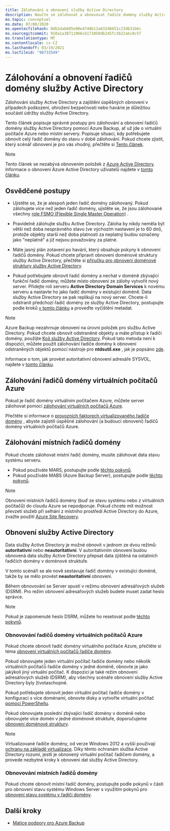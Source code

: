 ```yaml
---
title: Zálohování a obnovení služby Active Directory
description: Naučte se zálohovat a obnovovat řadiče domény služby Active Directory.
ms.topic: conceptual
ms.date: 07/08/2020
ms.openlocfilehash: 8db2dab605e90e4748b11a632d6651c23d631b6c
ms.sourcegitcommit: 910a1a38711966cb171050db245fc3b22abc8c5f
ms.translationtype: MT
ms.contentlocale: cs-CZ
ms.lasthandoff: 03/19/2021
ms.locfileid: "98733549"
---
```

# <a name="back-up-and-restore-active-directory-domain-controllers"></a>Zálohování a obnovení řadičů domény služby Active Directory

Zálohování služby Active Directory a zajištění úspěšných obnovení v případech poškození, ohrožení bezpečnosti nebo havárie je důležitou součástí údržby služby Active Directory.

Tento článek popisuje správné postupy pro zálohování a obnovení řadičů domény služby Active Directory pomocí Azure Backup, ať už jde o virtuální počítače Azure nebo místní servery. Popisuje situaci, kdy potřebujete obnovit celý řadič domény do stavu v době zálohování. Pokud chcete zjistit, který scénář obnovení je pro vás vhodný, přečtěte si [Tento článek](/windows-server/identity/ad-ds/manage/ad-forest-recovery-determine-how-to-recover).  

>[!NOTE]
> Tento článek se nezabývá obnovením položek z [Azure Active Directory](../active-directory/fundamentals/active-directory-whatis.md). Informace o obnovení Azure Active Directory uživatelů najdete v [tomto článku](../active-directory/fundamentals/active-directory-users-restore.md).

## <a name="best-practices"></a>Osvědčené postupy

- Ujistěte se, že je alespoň jeden řadič domény zálohovaný. Pokud zálohujete více než jeden řadič domény, ujistěte se, že jsou zálohované všechny [role FSMO (Flexible Single Master Operation)](/windows-server/identity/ad-ds/plan/planning-operations-master-role-placement) .

- Pravidelně zálohujte službu Active Directory. Záloha by nikdy neměla být větší než doba nesprávného stavu (ve výchozím nastavení je to 60 dní), protože objekty starší než doba platnosti za neplatný budou označeny jako "neplatné" a již nejsou považovány za platné.

- Máte jasný plán zotavení po havárii, který obsahuje pokyny k obnovení řadičů domény. Pokud chcete připravit obnovení doménové struktury služby Active Directory, přečtěte si [příručku pro obnovení doménové struktury služby Active Directory](/windows-server/identity/ad-ds/manage/ad-forest-recovery-guide).

- Pokud potřebujete obnovit řadič domény a nechat v doméně zbývající funkční řadič domény, můžete místo obnovení ze zálohy vytvořit nový server. Přidejte roli serveru **Active Directory Domain Services** k novému serveru a nastavte ho jako řadič domény v existující doméně. Data služby Active Directory se pak replikují na nový server. Chcete-li odstranit předchozí řadič domény ze služby Active Directory, postupujte podle kroků [v tomto článku](/windows-server/identity/ad-ds/deploy/ad-ds-metadata-cleanup) a proveďte vyčištění metadat.

>[!NOTE]
>Azure Backup nezahrnuje obnovení na úrovni položek pro službu Active Directory. Pokud chcete obnovit odstraněné objekty a máte přístup k řadiči domény, použijte [Koš služby Active Directory](/windows-server/identity/ad-ds/get-started/adac/introduction-to-active-directory-administrative-center-enhancements--level-100-#ad_recycle_bin_mgmt). Pokud tato metoda není k dispozici, můžete použít zálohování řadiče domény k obnovení odstraněných objektů pomocí nástroje pro **ntdsutil.exe** , jak je popsáno [zde](https://support.microsoft.com/help/840001/how-to-restore-deleted-user-accounts-and-their-group-memberships-in-ac).
>
>Informace o tom, jak provést autoritativní obnovení adresáře SYSVOL, najdete v [tomto článku](/windows-server/identity/ad-ds/manage/ad-forest-recovery-authoritative-recovery-sysvol).

## <a name="backing-up-azure-vm-domain-controllers"></a>Zálohování řadičů domény virtuálních počítačů Azure

Pokud je řadič domény virtuálním počítačem Azure, můžete server zálohovat pomocí [zálohování virtuálních počítačů Azure](backup-azure-vms-introduction.md).

Přečtěte si informace o [provozních faktorech virtualizovaného řadiče domény](/windows-server/identity/ad-ds/get-started/virtual-dc/virtualized-domain-controllers-hyper-v#operational-considerations-for-virtualized-domain-controllers) , abyste zajistili úspěšné zálohování (a budoucí obnovení) řadičů domény virtuálních počítačů Azure.

## <a name="backing-up-on-premises-domain-controllers"></a>Zálohování místních řadičů domény

Pokud chcete zálohovat místní řadič domény, musíte zálohovat data stavu systému serveru.

- Pokud používáte MARS, postupujte podle [těchto pokynů](backup-azure-system-state.md).
- Pokud používáte MABS (Azure Backup Server), postupujte podle [těchto pokynů](backup-mabs-system-state-and-bmr.md).

>[!NOTE]
> Obnovení místních řadičů domény (buď ze stavu systému nebo z virtuálních počítačů) do cloudu Azure se nepodporuje. Pokud chcete mít možnost převzetí služeb při selhání z místního prostředí Active Directory do Azure, zvažte použití [Azure Site Recovery](../site-recovery/site-recovery-active-directory.md).

## <a name="restoring-active-directory"></a>Obnovení služby Active Directory

Data služby Active Directory je možné obnovit v jednom ze dvou režimů: **autoritativní** nebo **neautoritativní**. V autoritativním obnovení budou obnovená data služby Active Directory přepsat data zjištěná na ostatních řadičích domény v doménové struktuře.

V tomto scénáři se ale nově sestavuje řadič domény v existující doméně, takže by se mělo provést **neautoritativní** obnovení.

Během obnovování se Server spustí v režimu obnovení adresářových služeb (DSRM). Pro režim obnovení adresářových služeb budete muset zadat heslo správce.

>[!NOTE]
>Pokud je zapomenuté heslo DSRM, můžete ho resetovat podle [těchto pokynů](/previous-versions/windows/it-pro/windows-server-2012-r2-and-2012/cc754363(v=ws.11)).

### <a name="restoring-azure-vm-domain-controllers"></a>Obnovování řadičů domény virtuálních počítačů Azure

Pokud chcete obnovit řadič domény virtuálního počítače Azure, přečtěte si téma [obnovení virtuálních počítačů řadiče domény](backup-azure-arm-restore-vms.md#restore-domain-controller-vms).

Pokud obnovujete jeden virtuální počítač řadiče domény nebo několik virtuálních počítačů řadiče domény v jedné doméně, obnovte je jako jakýkoli jiný virtuální počítač. K dispozici je také režim obnovení adresářových služeb (DSRM), aby všechny scénáře obnovení služby Active Directory byly životaschopné.

Pokud potřebujete obnovit jeden virtuální počítač řadiče domény v konfiguraci s více doménami, obnovte disky a vytvořte virtuální počítač [pomocí PowerShellu](backup-azure-vms-automation.md#restore-the-disks).

Pokud obnovujete poslední zbývající řadič domény v doméně nebo obnovujete více domén v jedné doménové struktuře, doporučujeme [obnovení doménové struktury](/windows-server/identity/ad-ds/manage/ad-forest-recovery-single-domain-in-multidomain-recovery).

>[!NOTE]
> Virtualizované řadiče domény, od verze Windows 2012 a vyšší používají [ochranu na základě virtualizace](/windows-server/identity/ad-ds/introduction-to-active-directory-domain-services-ad-ds-virtualization-level-100#virtualization-based-safeguards). Díky těmto ochranám služba Active Directory rozumí, jestli je obnovený virtuální počítač řadičem domény, a provede nezbytné kroky k obnovení dat služby Active Directory.

### <a name="restoring-on-premises-domain-controllers"></a>Obnovování místních řadičů domény

Pokud chcete obnovit místní řadič domény, postupujte podle pokynů v části pro obnovení stavu systému Windows Server s využitím pokynů pro [obnovení stavu systému v řadiči domény](backup-azure-restore-system-state.md#special-considerations-for-system-state-recovery-on-a-domain-controller).

## <a name="next-steps"></a>Další kroky

- [Matice podpory pro Azure Backup](backup-support-matrix.md)